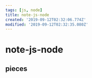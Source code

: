 ```yaml
---
tags: [js, node]
title: note-js-node
created: '2019-09-12T02:32:06.774Z'
modified: '2019-09-12T02:32:35.080Z'
---
```


# note-js-node

## pieces



